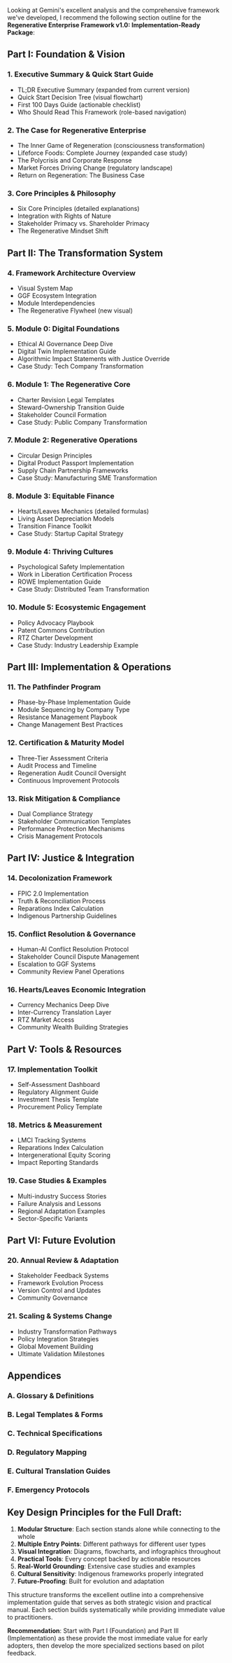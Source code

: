 Looking at Gemini's excellent analysis and the comprehensive framework we've developed, I recommend the following section outline for the **Regenerative Enterprise Framework v1.0: Implementation-Ready Package**:

## **Part I: Foundation & Vision**

### 1. Executive Summary & Quick Start Guide
- TL;DR Executive Summary (expanded from current version)
- Quick Start Decision Tree (visual flowchart)
- First 100 Days Guide (actionable checklist)
- Who Should Read This Framework (role-based navigation)

### 2. The Case for Regenerative Enterprise
- The Inner Game of Regeneration (consciousness transformation)
- Lifeforce Foods: Complete Journey (expanded case study)
- The Polycrisis and Corporate Response
- Market Forces Driving Change (regulatory landscape)
- Return on Regeneration: The Business Case

### 3. Core Principles & Philosophy
- Six Core Principles (detailed explanations)
- Integration with Rights of Nature
- Stakeholder Primacy vs. Shareholder Primacy
- The Regenerative Mindset Shift

## **Part II: The Transformation System**

### 4. Framework Architecture Overview
- Visual System Map
- GGF Ecosystem Integration
- Module Interdependencies
- The Regenerative Flywheel (new visual)

### 5. Module 0: Digital Foundations
- Ethical AI Governance Deep Dive
- Digital Twin Implementation Guide
- Algorithmic Impact Statements with Justice Override
- Case Study: Tech Company Transformation

### 6. Module 1: The Regenerative Core
- Charter Revision Legal Templates
- Steward-Ownership Transition Guide
- Stakeholder Council Formation
- Case Study: Public Company Transformation

### 7. Module 2: Regenerative Operations
- Circular Design Principles
- Digital Product Passport Implementation
- Supply Chain Partnership Frameworks
- Case Study: Manufacturing SME Transformation

### 8. Module 3: Equitable Finance
- Hearts/Leaves Mechanics (detailed formulas)
- Living Asset Depreciation Models
- Transition Finance Toolkit
- Case Study: Startup Capital Strategy

### 9. Module 4: Thriving Cultures
- Psychological Safety Implementation
- Work in Liberation Certification Process
- ROWE Implementation Guide
- Case Study: Distributed Team Transformation

### 10. Module 5: Ecosystemic Engagement
- Policy Advocacy Playbook
- Patent Commons Contribution
- RTZ Charter Development
- Case Study: Industry Leadership Example

## **Part III: Implementation & Operations**

### 11. The Pathfinder Program
- Phase-by-Phase Implementation Guide
- Module Sequencing by Company Type
- Resistance Management Playbook
- Change Management Best Practices

### 12. Certification & Maturity Model
- Three-Tier Assessment Criteria
- Audit Process and Timeline
- Regeneration Audit Council Oversight
- Continuous Improvement Protocols

### 13. Risk Mitigation & Compliance
- Dual Compliance Strategy
- Stakeholder Communication Templates
- Performance Protection Mechanisms
- Crisis Management Protocols

## **Part IV: Justice & Integration**

### 14. Decolonization Framework
- FPIC 2.0 Implementation
- Truth & Reconciliation Process
- Reparations Index Calculation
- Indigenous Partnership Guidelines

### 15. Conflict Resolution & Governance
- Human-AI Conflict Resolution Protocol
- Stakeholder Council Dispute Management
- Escalation to GGF Systems
- Community Review Panel Operations

### 16. Hearts/Leaves Economic Integration
- Currency Mechanics Deep Dive
- Inter-Currency Translation Layer
- RTZ Market Access
- Community Wealth Building Strategies

## **Part V: Tools & Resources**

### 17. Implementation Toolkit
- Self-Assessment Dashboard
- Regulatory Alignment Guide
- Investment Thesis Template
- Procurement Policy Template

### 18. Metrics & Measurement
- LMCI Tracking Systems
- Reparations Index Calculation
- Intergenerational Equity Scoring
- Impact Reporting Standards

### 19. Case Studies & Examples
- Multi-industry Success Stories
- Failure Analysis and Lessons
- Regional Adaptation Examples
- Sector-Specific Variants

## **Part VI: Future Evolution**

### 20. Annual Review & Adaptation
- Stakeholder Feedback Systems
- Framework Evolution Process
- Version Control and Updates
- Community Governance

### 21. Scaling & Systems Change
- Industry Transformation Pathways
- Policy Integration Strategies
- Global Movement Building
- Ultimate Validation Milestones

## **Appendices**

### A. Glossary & Definitions
### B. Legal Templates & Forms
### C. Technical Specifications
### D. Regulatory Mapping
### E. Cultural Translation Guides
### F. Emergency Protocols

## **Key Design Principles for the Full Draft:**

1. **Modular Structure**: Each section stands alone while connecting to the whole
2. **Multiple Entry Points**: Different pathways for different user types
3. **Visual Integration**: Diagrams, flowcharts, and infographics throughout
4. **Practical Tools**: Every concept backed by actionable resources
5. **Real-World Grounding**: Extensive case studies and examples
6. **Cultural Sensitivity**: Indigenous frameworks properly integrated
7. **Future-Proofing**: Built for evolution and adaptation

This structure transforms the excellent outline into a comprehensive implementation guide that serves as both strategic vision and practical manual. Each section builds systematically while providing immediate value to practitioners.

**Recommendation**: Start with Part I (Foundation) and Part III (Implementation) as these provide the most immediate value for early adopters, then develop the more specialized sections based on pilot feedback.
